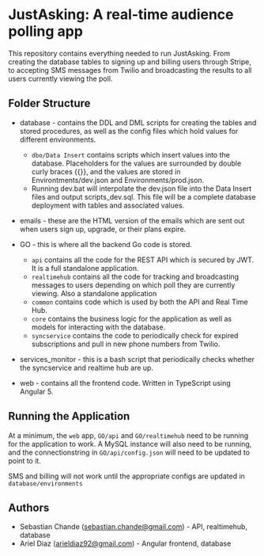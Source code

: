 # JustAsking: A real-time audience polling app

This repository contains everything needed to run JustAsking. From creating the database tables to signing up and billing users through Stripe, to accepting SMS messages from Twilio and broadcasting the results to all users currently viewing the poll.


## Folder Structure ##

* database - contains the DDL and DML scripts for creating the tables and stored procedures, as well as the config files which hold values for different environments.
    - ```dbo/Data Insert``` contains scripts which insert values into the database. Placeholders for the values are surrounded by double curly braces {{}}, and the values are stored in Environtments/dev.json and Environments/prod.json.
    - Running dev.bat will interpolate the dev.json file into the Data Insert files and output scripts_dev.sql. This file will be a complete database deployment with tables and associated values.

* emails - these are the HTML version of the emails which are sent out when users sign up, upgrade, or their plans expire.

* GO - this is where all the backend Go code is stored.    
    - ```api``` contains all the code for the REST API which is secured by JWT. It is a full standalone application.
    - ```realtimehub``` contains all the code for tracking and broadcasting messages to users depending on which poll they are currently viewing. Also a standalone application
    - ```common``` contains code which is used by both the API and Real Time Hub.
    - ```core``` contains the business logic for the application as well as models for interacting with the database.
    - ```syncservice``` contains the code to periodically check for expired subscriptions and pull in new phone numbers from Twilio.

* services_monitor - this is a bash script that periodically checks whether the syncservice and realtime hub are up.    

* web - contains all the frontend code. Written in TypeScript using Angular 5.

## Running the Application ##

At a minimum, the ```web``` app, ```GO/api``` and ```GO/realtimehub``` need to be running for the application to work. A MySQL instance will also need to be running, and the connectionstring in ```GO/api/config.json``` will need to be updated to point to it.

SMS and billing will not work until the appropriate configs are updated in ```database/environments```
 
## Authors ##
* Sebastian Chande (sebastian.chande@gmail.com) - API, realtimehub, database
* Ariel Diaz (arieldiaz92@gmail.com) - Angular frontend, database